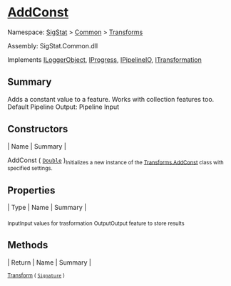 # [AddConst](./AddConst.md)

Namespace: [SigStat]() > [Common](./../README.md) > [Transforms](./README.md)

Assembly: SigStat.Common.dll

Implements [ILoggerObject](./../ILoggerObject.md), [IProgress](./../Helpers/IProgress.md), [IPipelineIO](./../Pipeline/IPipelineIO.md), [ITransformation](./../ITransformation.md)

## Summary
Adds a constant value to a feature. Works with collection features too.  <br>Default Pipeline Output: Pipeline Input

## Constructors

| Name | Summary | 

AddConst ( [`Double`](https://docs.microsoft.com/en-us/dotnet/api/System.Double) )<sub>Initializes a new instance of the [Transforms.AddConst](https://github.com/hargitomi97/sigstat/blob/master/docs/md/SigStat/Common/Transforms/AddConst.md) class with specified settings.</sub>


## Properties

| Type | Name | Summary | 

<sub>Input</sub><sub>Input values for trasformation</sub>
<sub>Output</sub><sub>Output feature to store results</sub>


## Methods

| Return | Name | Summary | 

<sub>[Transform](./Methods/AddConst-100663603.md) ( [`Signature`](./../Signature.md) )</sub><sub></sub>


